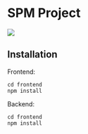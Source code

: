 # SPM Project

![](header.png)

## Installation

Frontend:

```nodejs
cd frontend
npm install
```

Backend:

```nodejs
cd frontend
npm install
```

